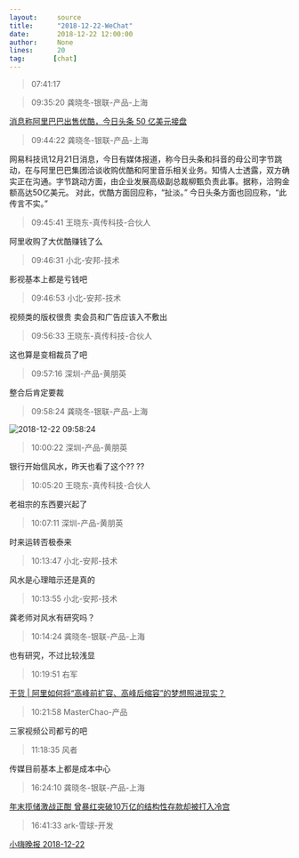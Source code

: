 ```yaml
---
layout:     source 
title:      "2018-12-22-WeChat"
date:       2018-12-22 12:00:00
author:     None
lines:      20 
tag:       [chat]
---
```

> 07:41:17    
   
> 09:35:20  龚晓冬-银联-产品-上海  
   
[消息称阿里巴巴出售优酷，今日头条 50 亿美元接盘
](https://c.m.163.com/news/a/E3J5LDBU0511A0MG.html?spss=newsapp)  
   
> 09:44:22  龚晓冬-银联-产品-上海  
   
网易科技讯12月21日消息，今日有媒体报道，称今日头条和抖音的母公司字节跳动，在与阿里巴巴集团洽谈收购优酷和阿里音乐相关业务。知情人士透露，双方确实正在沟通。字节跳动方面，由企业发展高级副总裁柳甄负责此事。据称，洽购金额高达50亿美元。  对此，优酷方面回应称，“扯淡。”  今日头条方面也回应称，“此传言不实。”  
   
> 09:45:41  王晓东-真传科技-合伙人  
   
阿里收购了大优酷赚钱了么  
   
> 09:46:31  小北-安邦-技术  
   
影视基本上都是亏钱吧  
   
> 09:46:53  小北-安邦-技术  
   
视频类的版权很贵 卖会员和广告应该入不敷出  
   
> 09:56:33  王晓东-真传科技-合伙人  
   
这也算是变相裁员了吧  
   
> 09:57:16  深圳-产品-黄朋英  
   
整合后肯定要裁  
   
> 09:58:24  龚晓冬-银联-产品-上海  
   
![2018-12-22 09:58:24](http://static.cocolian.cn/img/20181222_095824.png) 
   
> 10:00:22  深圳-产品-黄朋英  
   
银行开始信风水，昨天也看了这个?? ??   
   
> 10:05:20  王晓东-真传科技-合伙人  
   
老祖宗的东西要兴起了  
   
> 10:07:11  深圳-产品-黄朋英  
   
时来运转否极泰来  
   
> 10:13:47  小北-安邦-技术  
   
风水是心理暗示还是真的  
   
> 10:13:55  小北-安邦-技术  
   
龚老师对风水有研究吗？  
   
> 10:14:24  龚晓冬-银联-产品-上海  
   
也有研究，不过比较浅显  
   
> 10:19:51  右军  
   
[干货 | 阿里如何将“高峰前扩容、高峰后缩容”的梦想照进现实？
](http://mp.weixin.qq.com/s?__biz=MzIxMzEzMjM5NQ==&amp;amp;amp;mid=2651030982&amp;amp;amp;idx=1&amp;amp;amp;sn=42165ca8b0d882d06835e5ee0e0c3201&amp;amp;amp;chksm=8c4c50c2bb3bd9d4afdd33ee0f210574f3ce05e11e66f1a61def925cf98a917d1e7dba9fca9e&amp;amp;amp;mpshare=1&amp;amp;amp;scene=1&amp;amp;amp;srcid=1222cP2WsSnWSfpOhYd35Mta#rd)  
   
> 10:21:58  MasterChao-产品  
   
三家视频公司都亏的吧  
   
> 11:18:35  风者  
   
传媒目前基本上都是成本中心  
   
> 16:24:10  龚晓冬-银联-产品-上海  
   
[年末揽储激战正酣 曾暴红突破10万亿的结构性存款却被打入冷宫
](https://c.m.163.com/news/a/E3J5O0C30512B07B.html?spss=newsapp)  
   
> 16:41:33  ark-雪球-开发  
   
[小嗨晚报 2018-12-22
](http://mp.weixin.qq.com/s?__biz=MzU4Mzc5NTAzNQ==&amp;amp;amp;mid=2247483670&amp;amp;amp;idx=1&amp;amp;amp;sn=be92428fa844f22535b51b01735fed48&amp;amp;amp;chksm=fda2e922cad56034a2ed5ee092d16339aa09f7324ac22148a877a91bc53b9c5768e76a7e9ddb&amp;amp;amp;mpshare=1&amp;amp;amp;scene=1&amp;amp;amp;srcid=1222Nx5uud6rxzeuGqPHXnKy#rd)  
   
